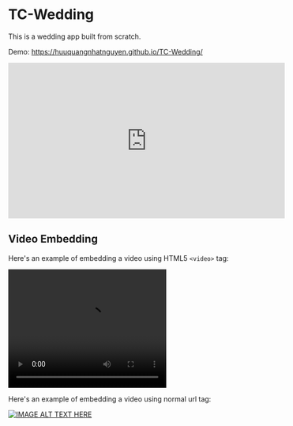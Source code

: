 # TC-Wedding

This is a wedding app built from scratch. 

Demo: https://huuquangnhatnguyen.github.io/TC-Wedding/

<iframe width="560" height="315" src="https://www.youtube.com/embed/n2CV6f0vFr4?si=FRoWNjqu1Nqr_AVC" title="YouTube video player" frameborder="0" allow="accelerometer; autoplay; clipboard-write; encrypted-media; gyroscope; picture-in-picture; web-share" referrerpolicy="strict-origin-when-cross-origin" allowfullscreen></iframe>

  ## Video Embedding

  Here's an example of embedding a video using HTML5 `<video>` tag:

  <video width="320" height="240" controls>
    <source src="vikings_short.mp4" type="video/mp4">
    Your browser does not support the video tag.
  </video>


  Here's an example of embedding a video using normal url tag:

  [![IMAGE ALT TEXT HERE](https://img.youtube.com/vi/n2CV6f0vFr4/0.jpg)](https://www.youtube.com/watch?v=n2CV6f0vFr4)
